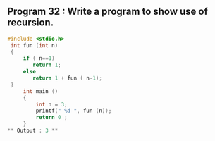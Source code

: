 ## Program 32 : Write a program  to show use  of recursion.
```C
#include <stdio.h>
 int fun (int n)
 {
     if ( n==1)
        return 1;
     else
        return 1 + fun ( n-1);
 }
     int main ()
     {
         int n = 3;
         printf(" %d ", fun (n));
         return 0 ;
     }
** Output : 3 **
